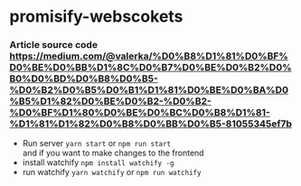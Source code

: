 # promisify-webscokets

### Article source code https://medium.com/@valerka/%D0%B8%D1%81%D0%BF%D0%BE%D0%BB%D1%8C%D0%B7%D0%BE%D0%B2%D0%B0%D0%BD%D0%B8%D0%B5-%D0%B2%D0%B5%D0%B1%D1%81%D0%BE%D0%BA%D0%B5%D1%82%D0%BE%D0%B2-%D0%B2-%D0%BF%D1%80%D0%BE%D0%BC%D0%B8%D1%81-%D1%81%D1%82%D0%B8%D0%BB%D0%B5-81055345ef7b

- Run server
```yarn start``` or ```npm run start``` <br/>
and if you want to make changes to the frontend
- install watchify
```npm install watchify -g```
- run watchify
```yarn watchify``` or ```npm run watchify```
